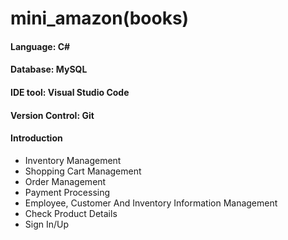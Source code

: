 # mini_amazon(books)
#### Language: C#
####  Database: MySQL
#### IDE tool: Visual Studio Code
#### Version Control: Git
####  Introduction
- Inventory Management
- Shopping Cart Management
- Order Management
- Payment Processing
- Employee, Customer And Inventory Information Management
- Check Product Details
- Sign In/Up
